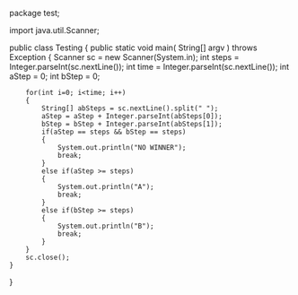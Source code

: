 package test;

import java.util.Scanner;

public class Testing 
{
	public static void main( String[] argv ) throws Exception {
		Scanner sc = new Scanner(System.in);
		int steps = Integer.parseInt(sc.nextLine());
		int time = Integer.parseInt(sc.nextLine());
		int aStep = 0;
		int bStep = 0;
		
		for(int i=0; i<time; i++)
		{
			String[] abSteps = sc.nextLine().split(" ");
			aStep = aStep + Integer.parseInt(abSteps[0]);
			bStep = bStep + Integer.parseInt(abSteps[1]);
			if(aStep == steps && bStep == steps)
			{
				System.out.println("NO WINNER");
				break;
			}
			else if(aStep >= steps)
			{
				System.out.println("A");
				break;
			}
			else if(bStep >= steps)
			{
				System.out.println("B");
				break;
			}
		}
		sc.close();
	}
}
